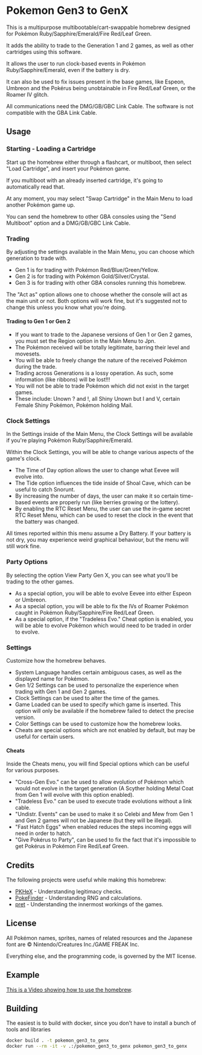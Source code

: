 # Pokemon Gen3 to GenX
This is a multipurpose multibootable/cart-swappable homebrew designed for Pokémon Ruby/Sapphire/Emerald/Fire Red/Leaf Green.

It adds the ability to trade to the Generation 1 and 2 games, as well as other cartridges using this software.

It allows the user to run clock-based events in Pokémon Ruby/Sapphire/Emerald, even if the battery is dry.

It can also be used to fix issues present in the base games, like Espeon, Umbreon and the Pokérus being unobtainable in Fire Red/Leaf Green, or the Roamer IV glitch.

All communications need the DMG/GB/GBC Link Cable. The software is not compatible with the GBA Link Cable.

## Usage
### Starting - Loading a Cartridge
Start up the homebrew either through a flashcart, or multiboot, then select "Load Cartridge", and insert your Pokémon game.

If you multiboot with an already inserted cartridge, it's going to automatically read that.

At any moment, you may select "Swap Cartridge" in the Main Menu to load another Pokémon game up.

You can send the homebrew to other GBA consoles using the "Send Multiboot" option and a DMG/GB/GBC Link Cable.

### Trading
By adjusting the settings available in the Main Menu, you can choose which generation to trade with.
- Gen 1 is for trading with Pokémon Red/Blue/Green/Yellow.
- Gen 2 is for trading with Pokémon Gold/Silver/Crystal.
- Gen 3 is for trading with other GBA consoles running this homebrew.

The "Act as" option allows one to choose whether the console will act as the main unit or not. Both options will work fine, but it's suggested not to change this unless you know what you're doing.

#### Trading to Gen 1 or Gen 2
- If you want to trade to the Japanese versions of Gen 1 or Gen 2 games, you must set the Region option in the Main Menu to Jpn.
- The Pokémon received will be totally legitimate, barring their level and movesets.
- You will be able to freely change the nature of the received Pokémon during the trade.
- Trading across Generations is a lossy operation. As such, some information (like ribbons) will be lost!!!
- You will not be able to trade Pokémon which did not exist in the target games.
- These include: Unown ? and !, all Shiny Unown but I and V, certain Female Shiny Pokémon, Pokémon holding Mail.

### Clock Settings
In the Settings inside of the Main Menu, the Clock Settings will be available if you're playing Pokémon Ruby/Sapphire/Emerald.

Within the Clock Settings, you will be able to change various aspects of the game's clock.
- The Time of Day option allows the user to change what Eevee will evolve into.
- The Tide option influences the tide inside of Shoal Cave, which can be useful to catch Snorunt.
- By increasing the number of days, the user can make it so certain time-based events are properly run (like berries growing or the lottery).
- By enabling the RTC Reset Menu, the user can use the in-game secret RTC Reset Menu, which can be used to reset the clock in the event that the battery was changed.

All times reported within this menu assume a Dry Battery. If your battery is not dry, you may experience weird graphical behaviour, but the menu will still work fine.

### Party Options
By selecting the option View Party Gen X, you can see what you'll be trading to the other games.
- As a special option, you will be able to evolve Eevee into either Espeon or Umbreon.
- As a special option, you will be able to fix the IVs of Roamer Pokémon caught in Pokémon Ruby/Sapphire/Fire Red/Leaf Green.
- As a special option, if the "Tradeless Evo." Cheat option is enabled, you will be able to evolve Pokémon which would need to be traded in order to evolve.

### Settings
Customize how the homebrew behaves.
- System Language handles certain ambiguous cases, as well as the displayed name for Pokémon.
- Gen 1/2 Settings can be used to personalize the experience when trading with Gen 1 and Gen 2 games.
- Clock Settings can be used to alter the time of the games.
- Game Loaded can be used to specify which game is inserted. This option will only be available if the homebrew failed to detect the precise version.
- Color Settings can be used to customize how the homebrew looks.
- Cheats are special options which are not enabled by default, but may be useful for certain users.

#### Cheats
Inside the Cheats menu, you will find Special options which can be useful for various purposes.
- "Cross-Gen Evo." can be used to allow evolution of Pokémon which would not evolve in the target generation (A Scyther holding Metal Coat from Gen 1 will evolve with this option enabled).
- "Tradeless Evo." can be used to execute trade evolutions without a link cable.
- "Undistr. Events" can be used to make it so Celebi and Mew from Gen 1 and Gen 2 games will not be Japanese (but they will be illegal).
- "Fast Hatch Eggs" when enabled reduces the steps incoming eggs will need in order to hatch.
- "Give Pokérus to Party", can be used to fix the fact that it's impossible to get Pokérus in Pokémon Fire Red/Leaf Green.

## Credits
The following projects were useful while making this homebrew:

- [PKHeX](https://github.com/kwsch/PKHeX) - Understanding legitimacy checks.
- [PokeFinder](https://github.com/Admiral-Fish/PokeFinder) - Understanding RNG and calculations.
- [pret](https://github.com/pret) - Understanding the innermost workings of the games.

## License
All Pokémon names, sprites, names of related resources and the Japanese font are © Nintendo/Creatures Inc./GAME FREAK Inc.

Everything else, and the programming code, is governed by the MIT license.

## Example
[This is a Video showing how to use the homebrew](https://youtu.be/3-EKe_lQREY).


## Building
The easiest is to build with docker, since you don't have to install a bunch of tools and libraries
```bash
docker build . -t pokemon_gen3_to_genx
docker run --rm -it -v .:/pokemon_gen3_to_genx pokemon_gen3_to_genx
```

